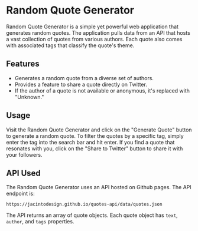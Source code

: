 # Random Quote Generator

Random Quote Generator is a simple yet powerful web application that generates random quotes. The application pulls data from an API that hosts a vast collection of quotes from various authors. Each quote also comes with associated tags that classify the quote's theme.

## Features

- Generates a random quote from a diverse set of authors.
- Provides a feature to share a quote directly on Twitter.
- If the author of a quote is not available or anonymous, it's replaced with "Unknown."

## Usage

Visit the Random Quote Generator and click on the "Generate Quote" button to generate a random quote. To filter the quotes by a specific tag, simply enter the tag into the search bar and hit enter. If you find a quote that resonates with you, click on the "Share to Twitter" button to share it with your followers.

## API Used

The Random Quote Generator uses an API hosted on Github pages. The API endpoint is:

```https://jacintodesign.github.io/quotes-api/data/quotes.json```

The API returns an array of quote objects. Each quote object has `text`, `author`, and `tags` properties.

